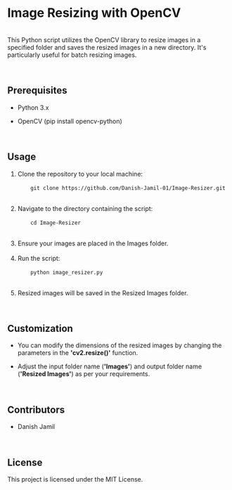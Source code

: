 # Image Resizing with OpenCV 
<br>This Python script utilizes the OpenCV library to resize images in a specified folder and saves the resized images in a new directory. It's particularly useful for batch resizing images.

<br>

## Prerequisites
 - Python 3.x

 - OpenCV (pip install opencv-python) 

<br>

## Usage
<ol>

<li>Clone the repository to your local machine:
<br>
    <code>
    git clone https://github.com/Danish-Jamil-01/Image-Resizer.git
    </code>
</li>

<br>

<li>Navigate to the directory containing the script:
<br>
    <code>
    cd Image-Resizer
    </code>
</li>
<br>

<li>Ensure your images are placed in the Images folder.</li>

<br>

<li>Run the script:
<br>
    <code>
    python image_resizer.py
    </code>
</li>

<br>

<li>Resized images will be saved in the Resized Images folder.</li>
</ol>

<br>

## Customization

- You can modify the dimensions of the resized images by changing the parameters in the <b>'cv2.resize()'</b> function.

- Adjust the input folder name (<b>'Images'</b>) and output folder name (<b>'Resized Images'</b>) as per your requirements.

<br>

## Contributors

- Danish Jamil

<br>

## License
This project is licensed under the MIT License.